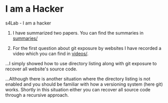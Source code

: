 # I am a Hacker
s4Lab - I am a hacker

1. I have summarized two papers. You can find the summaries in [summaries/](https://github.com/Javad-Alipanah/i-am-a-hacker/tree/master/summaries)

2. For the first question about git exposure by websites I have recorded a video which you can find in [videos/](https://github.com/Javad-Alipanah/i-am-a-hacker/tree/master/videos).

...I simply showed how to use directory listing along with git exposure to recover all website's source code.

...Although there is another situation where the directory listing is not enabled and you should be familiar with how a versioning system (here git) works. Shortly in this situation either you can recover all source code through a recursive approach.
